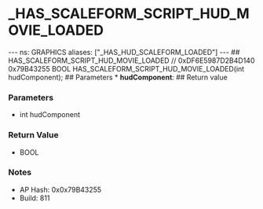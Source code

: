 # _HAS_SCALEFORM_SCRIPT_HUD_MOVIE_LOADED

--- ns: GRAPHICS aliases: ["_HAS_HUD_SCALEFORM_LOADED"] --- ## HAS_SCALEFORM_SCRIPT_HUD_MOVIE_LOADED  // 0xDF6E5987D2B4D140 0x79B43255 BOOL HAS_SCALEFORM_SCRIPT_HUD_MOVIE_LOADED(int hudComponent);  ## Parameters * **hudComponent**:  ## Return value

### Parameters
* int hudComponent

### Return Value
* BOOL

### Notes
* AP Hash: 0x0x79B43255
* Build: 811

